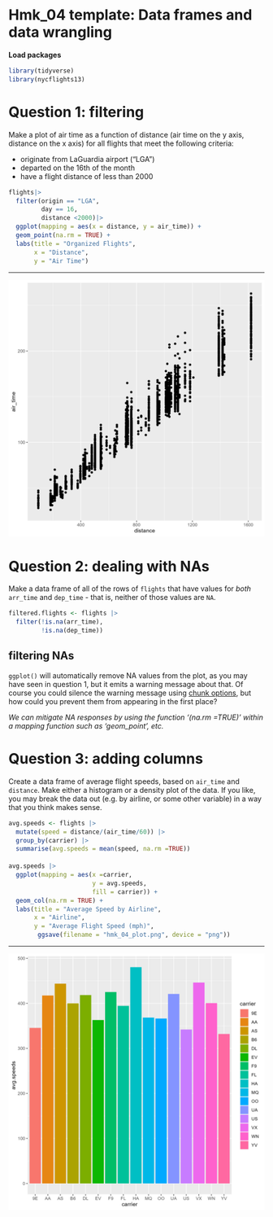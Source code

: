 # Hmk_04 template: Data frames and data wrangling

**Load packages**

``` r
library(tidyverse)
library(nycflights13)
```

# Question 1: filtering

Make a plot of air time as a function of distance (air time on the y
axis, distance on the x axis) for all flights that meet the following
criteria:

- originate from LaGuardia airport (“LGA”)
- departed on the 16th of the month
- have a flight distance of less than 2000

``` r
flights|>
  filter(origin == "LGA",
         day == 16,
         distance <2000)|>
  ggplot(mapping = aes(x = distance, y = air_time)) + 
  geom_point(na.rm = TRUE) + 
  labs(title = "Organized Flights",
       x = "Distance",
       y = "Air Time")
```


------------------------------------------------------------------------
![](hmk_04_dotplot.png)

# Question 2: dealing with NAs

Make a data frame of all of the rows of `flights` that have values for
*both* `arr_time` and `dep_time` - that is, neither of those values are
`NA`.

``` r
filtered.flights <- flights |>
  filter(!is.na(arr_time),
         !is.na(dep_time))
```

## filtering NAs

`ggplot()` will automatically remove NA values from the plot, as you may
have seen in question 1, but it emits a warning message about that. Of
course you could silence the warning message using [chunk
options](https://bookdown.org/yihui/rmarkdown-cookbook/chunk-options.html),
but how could you prevent them from appearing in the first place?

*We can mitigate NA responses by using the function ‘(na.rm =TRUE)’
within a mapping function such as ‘geom_point’, etc.*

# Question 3: adding columns

Create a data frame of average flight speeds, based on `air_time` and
`distance`. Make either a histogram or a density plot of the data. If
you like, you may break the data out (e.g. by airline, or some other
variable) in a way that you think makes sense.

``` r
avg.speeds <- flights |>
  mutate(speed = distance/(air_time/60)) |>
  group_by(carrier) |>
  summarise(avg.speeds = mean(speed, na.rm =TRUE))

avg.speeds |>
  ggplot(mapping = aes(x =carrier,
                       y = avg.speeds, 
                       fill = carrier)) + 
  geom_col(na.rm = TRUE) + 
  labs(title = "Average Speed by Airline",
       x = "Airline",
       y = "Average Flight Speed (mph)",
        ggsave(filename = "hmk_04_plot.png", device = "png")) 
```
------------------------------------------------------------------------
![](hmk_04_plot.png)
